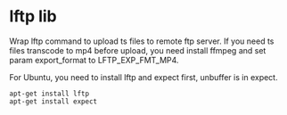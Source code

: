 # lftp lib 
Wrap lftp command to upload ts files to remote ftp server. If you need ts files 
transcode to mp4 before upload, you need install ffmpeg and set param export_format 
to LFTP_EXP_FMT_MP4.

For Ubuntu, you need to install lftp and expect first, unbuffer is in expect. 

```
apt-get install lftp
apt-get install expect
```